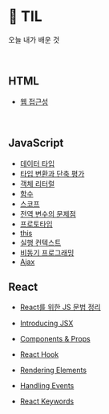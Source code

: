 # :high_brightness: TIL

오늘 내가 배운 것

</br>

## HTML

- [웹 접근성](https://github.com/kalmtalyst/TIL/blob/main/HTML-CSS/HTML/web-accessibility.md)

</br>

## JavaScript

- [데이터 타입](https://github.com/kalmtalyst/TIL/blob/main/JavaScript/data-types.md)
- [타입 변환과 단축 평가](https://github.com/kalmtalyst/TIL/blob/main/JavaScript/type-casting.md)
- [객체 리터럴](https://github.com/kalmtalyst/TIL/blob/main/JavaScript/object-literal.md)
- [함수](https://github.com/kalmtalyst/TIL/blob/main/JavaScript/function.md)
- [스코프](https://github.com/kalmtalyst/TIL/blob/main/JavaScript/scope.md)
- [전역 변수의 문제점](https://github.com/kalmtalyst/TIL/blob/main/JavaScript/global-variable.md)
- [프로토타입](https://github.com/kalmtalyst/TIL/blob/main/JavaScript/prototype.md)
- [this](https://github.com/kalmtalyst/TIL/blob/main/JavaScript/this.md)
- [실행 컨텍스트](https://github.com/kalmtalyst/TIL/blob/main/JavaScript/execution-context.md)
- [비동기 프로그래밍](https://github.com/kalmtalyst/TIL/blob/main/JavaScript/async-programming.md)
- [Ajax](https://github.com/kalmtalyst/TIL/blob/main/JavaScript/ajax.md)


## React

- [React를 위한 JS 문법 정리](https://github.com/kalmtalyst/TIL/blob/main/React/js-basics-for-react.md)

- [ Introducing JSX](https://github.com/kalmtalyst/TIL/blob/main/React/intro-jsx.md)

- [Components & Props](https://github.com/kalmtalyst/TIL/blob/main/React/components-props.md)

- [React Hook](https://github.com/kalmtalyst/TIL/blob/main/React/react-hook.md)
- [Rendering Elements](https://github.com/kalmtalyst/TIL/blob/main/React/rendering-elements.md)
- [Handling Events](https://github.com/kalmtalyst/TIL/blob/main/React/handling-events.md)

- [React Keywords](https://github.com/kalmtalyst/TIL/blob/main/React/react-keywords.md)
